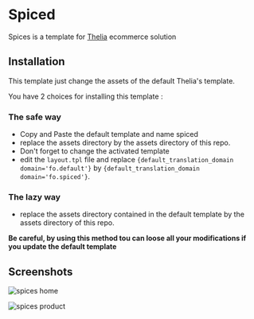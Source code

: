 # Spiced

Spices is a template for [Thelia](http://thelia.net) ecommerce solution

## Installation

This template just change the assets of the default Thelia's template.

You have 2 choices for installing this template : 

### The safe way

* Copy and Paste the default template and name spiced 
* replace the assets directory by the assets directory of this repo. 
* Don't forget to change the activated template
* edit the ```layout.tpl``` file and replace ```{default_translation_domain domain='fo.default'}``` by ```{default_translation_domain domain='fo.spiced'}```. 

### The lazy way

* replace the assets directory contained in the default template by the assets directory of this repo. 

**Be careful, by using this method tou can loose all your modifications if you update the default template**

## Screenshots

![spices home](http://thelia.net/templates/spices/home.jpg)

![spices product](http://thelia.net/templates/spices/product.jpg)
